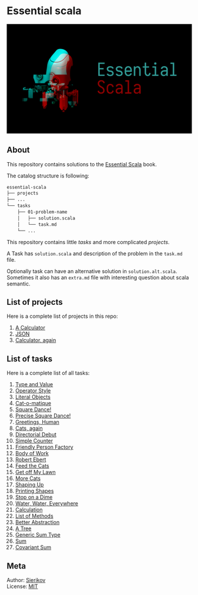 # Essential scala

![poster](./public/essential-scala-poster.png)

## About

This repository contains solutions to the [Essential Scala](https://underscore.io/books/essential-scala/) book.

The catalog structure is following:

```bash
essential-scala
├── projects
├── ...
└── tasks
    ├── 01-problem-name
    │   ├── solution.scala
    │   └── task.md
    └── ...
```

This repository contains little *tasks* and more complicated
*projects*.

A Task has `solution.scala` and description of the problem in the
`task.md` file.

Optionally task can have an alternative solution in
`solution.alt.scala`. Sometimes it also has an `extra.md`
file with interesting question about scala semantic.

## List of projects

Here is a complete list of projects in this repo:

1. [A Calculator](./projects/1-a-calculator/task.md)
1. [JSON](./projects/2-json/task.md)
1. [Calculator, again](./projects/3-calculator-again/task.md)

## List of tasks

Here is a complete list of all tasks:

1. [Type and Value](./tasks/01-type-and-value/task.md)
1. [Operator Style](./tasks/02-operator-style/task.md)
1. [Literal Objects](./tasks/03-literal-objects/task.md)
1. [Cat-o-matique](./tasks/04-cat-o-matique/task.md)
1. [Square Dance!](./tasks/05-square-dance/task.md)
1. [Precise Square Dance!](./tasks/06-precise-square-dance/task.md)
1. [Greetings, Human](./tasks/07-greetings-human/task.md)
1. [Cats, again](./tasks/08-cats-again/task.md)
1. [Directorial Debut](./tasks/09-directorial-debut/task.md)
1. [Simple Counter](./tasks/10-simple-counter/task.md)
1. [Friendly Person Factory](./tasks/11-friendly-person-factory/task.md)
1. [Body of Work](./tasks/12-body-of-work/task.md)
1. [Robert Ebert](./tasks/13-robert-ebert/task.md)
1. [Feed the Cats](./tasks/14-feed-the-cats/task.md)
1. [Get off My Lawn](./tasks/15-get-off-my-lawn/task.md)
1. [More Cats](./tasks/16-more-cats/task.md)
1. [Shaping Up](./tasks/17-shaping-up/task.md)
1. [Printing Shapes](./tasks/18-printing-shapes/task.md)
1. [Stop on a Dime](./tasks/19-stop-on-a-dime/task.md)
1. [Water, Water, Everywhere](./tasks/20-water-water-everywhere/task.md)
1. [Calculation](./tasks/21-calculation/task.md)
1. [List of Methods](./tasks/22-list-of-methods/task.md)
1. [Better Abstraction](./tasks/23-better-abstraction/task.md)
1. [A Tree](./tasks/24-a-tree/task.md)
1. [Generic Sum Type](./tasks/25-generic-sum-type/task.md)
1. [Sum](./tasks/26-sum/task.md)
1. [Covariant Sum](./tasks/27-covariant-sum/task.md)

## Meta

Author: [Sierikov](https://github.com/sierikov)  
License: [MIT](LICENSE.md)
